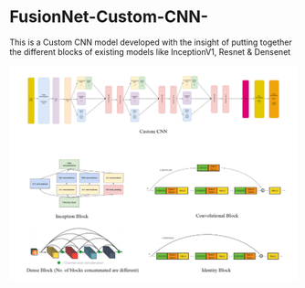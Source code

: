 # FusionNet-Custom-CNN-
This is a Custom CNN model developed with the insight of putting together the different blocks of existing models like InceptionV1, Resnet &amp; Densenet

![image](https://github.com/rohitdutta2510/FusionNet-Custom-CNN-/blob/master/FusionNet.jpg)
